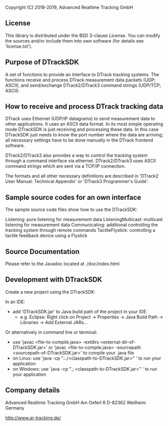 Copyright (C) 2018-2019, Advanced Realtime Tracking GmbH


License
-------

This library is distributed under the BSD 3-clause License. 
You can modify the sources and/or include them into own software (for details see 
'license.txt').


Purpose of DTrackSDK
--------------------

A set of functions to provide an interface to DTrack tracking systems.
The functions receive and process DTrack measurement data packets (UDP; ASCII),
and send/exchange DTrack2/DTrack3 command strings (UDP/TCP; ASCII).


How to receive and process DTrack tracking data
-----------------------------------------------

DTrack uses Ethernet (UDP/IP datagrams) to send measurement data to other
applications. It uses an ASCII data format.
In its most simple operating mode DTrackSDK is just receiving and processing these data. In
this case DTrackSDK just needs to know the port number where the data are arriving; all necessary
settings have to be done manually in the DTrack frontend software.

DTrack2/DTrack3 also provides a way to control the tracking system through a command interface via
ethernet. DTrack2/DTrack3 uses ASCII command strings which are sent via a TCP/IP connection.

The formats and all other necessary definitions are described in
'DTrack2 User Manual: Technical Appendix' or 'DTrack3 Programmer's Guide'.


Sample source codes for an own interface
----------------------------------------

The sample source code files show how to use the DTrackSDK:

  Listening:           pure listening for measurement data
  ListeningMulticast:  multicast listening for measurement data
  Communicating:       additional controlling the tracking system through remote commands
  TactileFlystick:     controlling a tactile feedback device using a Flystick


Source Documentation
--------------------

Please refer to the Javadoc located at ./doc/index.html
  

Development with DTrackSDK
--------------------------

Create a new project using the DTrackSDK:

In an IDE:
  - add 'DTrackSDK.jar' to Java build path of the project in your IDE:
    - e.g. Eclipse: Right click on Project -> Properties -> Java Build Path -> Libraries -> Add External JARs...

Or alternatively in command line or terminal:
  - use 'javac <file-to-compile.java> -extdirs <external-dir-of-DTrackSDK.jar>' 
     or 'javac <file-to-compile.java> -sourcepath <sourcepath-of-DTrackSDK.jar>' to compile your .java file
  - on Linux: use 'java -cp ".:./<classpath-to-DTrackSDK.jar>" <class-to-run>' to run your application
  - on Windows: use 'java -cp ".;.\<classpath-to-DTrackSDK.jar>" <class-to-run>' to run your application


Company details
---------------

Advanced Realtime Tracking GmbH
Am Oeferl 6
D-82362 Weilheim
Germany

http://www.ar-tracking.de/

